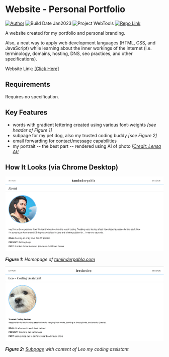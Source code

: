 # Website - Personal Portfolio
[![Author](https://img.shields.io/badge/author-taminderpabla-9cf.svg)](https://github.com/taminderpabla)
![Build Date Jan2023](https://img.shields.io/badge/build_date-Jan2023-brightgreen.svg)
![Project WebTools](https://img.shields.io/badge/project-WebTools-red.svg)
[![Repo Link](https://img.shields.io/badge/repo-Website-lightgrey.svg)](https://github.com/taminderpabla/website)

A website created for my portfolio and personal branding. 

Also, a neat way to apply web development languages (HTML, CSS, and JavaScript) while learning about the inner workings 
of the internet (i.e. terminology, domains, hosting, DNS, seo practices, and other specifications).

Website Link: [[Click Here]](https://taminderpabla.com)

## Requirements
Requires no specification.

## Key Features
- words with gradient lettering created using various font-weights _[see header of Figure 1]_
- subpage for my pet dog, also my trusted coding buddy _[see Figure 2]_
- email forwarding for contact/message capabilities
- my portrait -- the best part -- rendered using AI of photo _[[Credit: Lensa AI]](https://apps.apple.com/us/app/lensa-ai-photo-video-editor/id1436732536)_

## How It Looks (via Chrome Desktop)
![image of homepage for taminderpabla.com](images/website_homepage.png)

_**Figure 1:** Homepage of [taminderpabla.com](https://taminderpabla.com)_

![image of webpage containing information about Leo the coding buddy](images/website_subpage.png)

_**Figure 2:** [Subpage](https://taminderpabla.com/code-partner-leo) with content of Leo my coding assistant_
